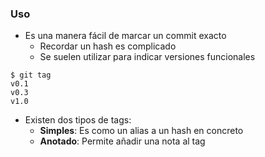 ### Uso
* Es una manera fácil de marcar un commit exacto
  * Recordar un hash es complicado
  * Se suelen utilizar para indicar versiones funcionales
```shell
$ git tag
v0.1
v0.3
v1.0
```
* Existen dos tipos de tags:
  * **Simples**: Es como un alias a un hash en concreto
  * **Anotado**: Permite añadir una nota al tag
